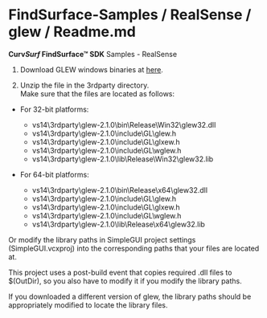 # FindSurface-Samples / RealSense / glew / Readme.md
**Curv*Surf* FindSurface™ SDK** Samples - RealSense

1. Download GLEW windows binaries at [here](http://glew.sourceforge.net/).

2. Unzip the file in the 3rdparty directory.      
Make sure that the files are located as follows:

- For 32-bit platforms:
	- vs14\3rdparty\glew-2.1.0\bin\Release\Win32\glew32.dll
	- vs14\3rdparty\glew-2.1.0\include\GL\glew.h
	- vs14\3rdparty\glew-2.1.0\include\GL\glxew.h
	- vs14\3rdparty\glew-2.1.0\include\GL\wglew.h
	- vs14\3rdparty\glew-2.1.0\lib\Release\Win32\glew32.lib

- For 64-bit platforms:
	- vs14\3rdparty\glew-2.1.0\bin\Release\x64\glew32.dll
	- vs14\3rdparty\glew-2.1.0\include\GL\glew.h
	- vs14\3rdparty\glew-2.1.0\include\GL\glxew.h
	- vs14\3rdparty\glew-2.1.0\include\GL\wglew.h
	- vs14\3rdparty\glew-2.1.0\lib\Release\x64\glew32.lib

Or modify the library paths in SimpleGUI project settings (SimpleGUI.vcxproj) into the corresponding paths that your files are located at.

This project uses a post-build event that copies required .dll files to $(OutDir), so you also have to modify it if you modify the library paths.

If you downloaded a different version of glew, the library paths should be appropriately modified to locate the library files.